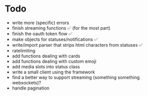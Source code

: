# Todo

- write more (specific) errors
- finish streaming functions ✅ (for the most part)
- finish the oauth token flow ✅
- make objects for statuses/notifications ✅
- write/import parser that strips html characters from statuses ✅
- ratelimiting
- add functions dealing with cards
- add functions dealing with custom emoji
- add media slots into status class
- write a small client using the framework
- find a better way to support streaming (something something websockets)?
- handle pagination
